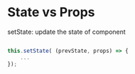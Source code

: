 # State vs Props

setState: update the state of component


```js

this.setState( (prevState, props) => {
    ...
});
```
